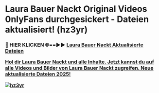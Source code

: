 # Laura Bauer Nackt Original Videos 0nlyFans durchgesickert - Dateien aktualisiert! (hz3yr)

<h3>🔴 HIER KLICKEN 🌐==►► <a href="https://tinyurl.com/h6vf6nb8" rel="nofollow">Laura Bauer Nackt Aktualisierte Dateien

Hol dir Laura Bauer Nackt und alle Inhalte. Jetzt kannst du auf alle Videos und Bilder von Laura Bauer Nackt zugreifen. Neue aktualisierte Dateien 2025!

[![hz3yr](https://i.imgur.com/sD4kR3V.gif)](https://tinyurl.com/h6vf6nb8)
